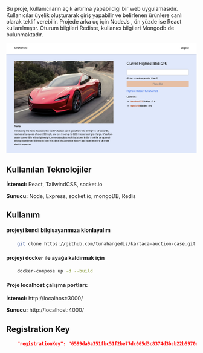 Bu proje, kullanıcıların açık artırma yapabildiği bir web uygulamasıdır. Kullanıcılar üyelik oluşturarak giriş yapabilir ve belirlenen ürünlere canlı olarak teklif verebilir. Projede arka uç için NodeJs , ön yüzde ise React kullanılmıştır. Oturum bilgileri Rediste, kullanıcı bilgileri Mongodb de bulunmaktadır.

![Uygulama Ekran Görüntüsü](inside-app-images/bid-screen.png)

## Kullanılan Teknolojiler

**İstemci:** React, TailwindCSS, socket.io

**Sunucu:** Node, Express, socket.io, mongoDB, Redis

## Kullanım

#### projeyi kendi bilgisayarımıza klonlayalım

```bash
    git clone https://github.com/tunahangediz/kartaca-auction-case.git
```

#### projeyi docker ile ayağa kaldırmak için

```bash
    docker-compose up -d --build
```

#### Proje localhost çalışma portları:

**İstemci:** http://localhost:3000/

**Sunucu:** http://localhost:4000/

## Registration Key

```json
    "registrationKey": "6599da9a351fbc51f2be77dc065d3c8374d3bcb22b5970d30bde1c83d665fb42"
```
